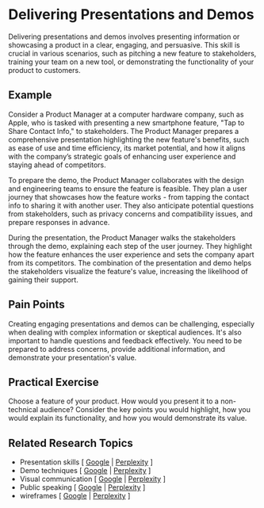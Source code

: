 # Delivering Presentations and Demos

Delivering presentations and demos involves presenting information or showcasing a product in a clear, engaging, and persuasive. This skill is crucial in various scenarios, such as pitching a new feature to stakeholders, training your team on a new tool, or demonstrating the functionality of your product to customers.

## Example

Consider a Product Manager at a computer hardware company, such as Apple, who is tasked with presenting a new smartphone feature, "Tap to Share Contact Info," to stakeholders. The Product Manager prepares a comprehensive presentation highlighting the new feature's benefits, such as ease of use and time efficiency, its market potential, and how it aligns with the company’s strategic goals of enhancing user experience and staying ahead of competitors.

To prepare the demo, the Product Manager collaborates with the design and engineering teams to ensure the feature is feasible. They plan a user journey that showcases how the feature works - from tapping the contact info to sharing it with another user. They also anticipate potential questions from stakeholders, such as privacy concerns and compatibility issues, and prepare responses in advance.

During the presentation, the Product Manager walks the stakeholders through the demo, explaining each step of the user journey. They highlight how the feature enhances the user experience and sets the company apart from its competitors. The combination of the presentation and demo helps the stakeholders visualize the feature's value, increasing the likelihood of gaining their support.

## Pain Points

Creating engaging presentations and demos can be challenging, especially when dealing with complex information or skeptical audiences. It's also important to handle questions and feedback effectively. You need to be prepared to address concerns, provide additional information, and demonstrate your presentation's value.

## Practical Exercise

Choose a feature of your product. How would you present it to a non-technical audience? Consider the key points you would highlight, how you would explain its functionality, and how you would demonstrate its value.

## Related Research Topics

* Presentation skills \[ [Google](https://www.google.com/search?q=Presentation%20skills%20in%20product%20management) | [Perplexity](https://www.perplexity.ai/?q=Presentation%20skills%20in%20product%20management) ]
* Demo techniques \[ [Google](https://www.google.com/search?q=Demo%20techniques%20in%20product%20management) | [Perplexity](https://www.perplexity.ai/?q=Demo%20techniques%20in%20product%20management) ]
* Visual communication \[ [Google](https://www.google.com/search?q=Visual%20communication%20in%20product%20management) | [Perplexity](https://www.perplexity.ai/?q=Visual%20communication%20in%20product%20management) ]
* Public speaking \[ [Google](https://www.google.com/search?q=Public%20speaking%20in%20product%20management) | [Perplexity](https://www.perplexity.ai/?q=Public%20speaking%20in%20product%20management) ]
* wireframes \[ [Google](https://www.google.com/search?q=wireframes%20in%20product%20management) | [Perplexity](https://www.perplexity.ai/?q=wireframes%20in%20product%20management) ]
